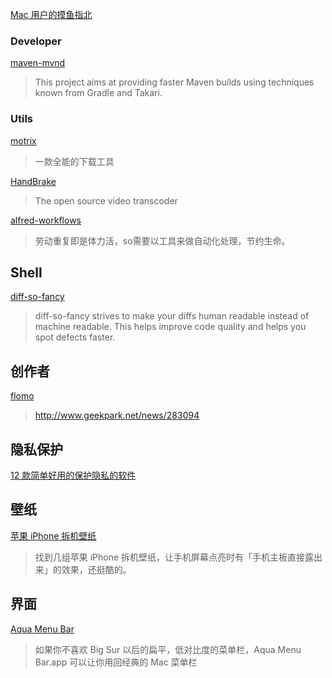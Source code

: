 [Mac 用户的摸鱼指北](https://sspai.com/post/75805)

### Developer
[maven-mvnd](https://github.com/apache/maven-mvnd#install-using-homebrew)
>This project aims at providing faster Maven builds using techniques known from Gradle and Takari.

### Utils
[motrix](https://motrix.app/zh-CN/)
>一款全能的下载工具

[HandBrake](https://handbrake.fr/rotation.php?file=HandBrake-1.5.1.dmg)
>The open source video transcoder

[alfred-workflows](https://github.com/alanhg/alfred-workflows/blob/master/README-zh.md)
>劳动重复即是体力活，so需要以工具来做自动化处理，节约生命。

## Shell

[diff-so-fancy](https://github.com/so-fancy/diff-so-fancy)
>diff-so-fancy strives to make your diffs human readable instead of machine readable. This helps improve code quality and helps you spot defects faster.

## 创作者

[flomo](https://help.flomoapp.com/)
>http://www.geekpark.net/news/283094

## 隐私保护

[12 款简单好用的保护隐私的软件](https://linux.cn/article-14337-1.html)

## 壁纸

[苹果 iPhone 拆机壁纸](https://basicappleguy.com/basicappleblog/iphone-13-pro-schematic)
>找到几组苹果 iPhone 拆机壁纸，让手机屏幕点亮时有「手机主板直接露出来」的效果，还挺酷的。

## 界面

[Aqua Menu Bar](https://www.v2ex.com/t/892877#reply0)
>如果你不喜欢 Big Sur 以后的扁平，低对比度的菜单栏，Aqua Menu Bar.app 可以让你用回经典的 Mac 菜单栏
